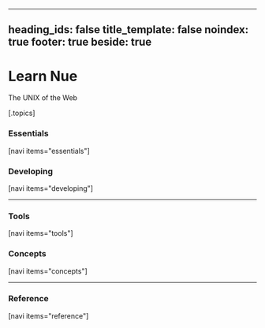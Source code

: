 
---
heading_ids: false
title_template: false
noindex: true
footer: true
beside: true
---

# Learn Nue
The UNIX of the Web

[.topics]

  ### Essentials
  [navi items="essentials"]

  ### Developing
  [navi items="developing"]

  ---

  ### Tools
  [navi items="tools"]


  ### Concepts
  [navi items="concepts"]

  ---

  ### Reference
  [navi items="reference"]